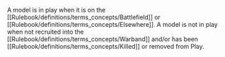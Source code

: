 A model is in play when it is on the [[Rulebook/definitions/terms_concepts/Battlefield]] or [[Rulebook/definitions/terms_concepts/Elsewhere]].
A model is not in play when not recruited into the [[Rulebook/definitions/terms_concepts/Warband]] and/or has been [[Rulebook/definitions/terms_concepts/Killed]] or removed from Play.